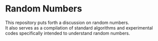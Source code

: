   
# Random Numbers

  This repository puts forth a discussion on random numbers.  
  It also serves as a compilation of standard algorithms and experimental codes specifically intended to understand random numbers.  

